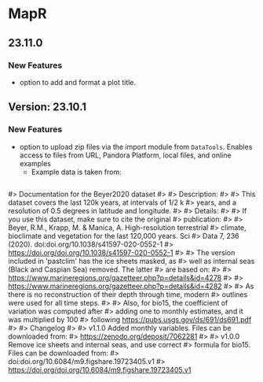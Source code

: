 # MapR

## 23.11.0

### New Features
- option to add and format a plot title.

## Version: 23.10.1

### New Features
- option to upload zip files via the import module from `DataTools`. Enables access to files from
  URL, Pandora Platform, local files, and online examples
  - Example data is taken from: 
    ```R
#> Documentation for the Beyer2020 dataset
#> 
#> Description:
#> 
#>      This dataset covers the last 120k years, at intervals of 1/2 k
#>      years, and a resolution of 0.5 degrees in latitude and longitude.
#> 
#> Details:
#> 
#>      If you use this dataset, make sure to cite the original
#>      publication:
#> 
#>      Beyer, R.M., Krapp, M. & Manica, A. High-resolution terrestrial
#>      climate, bioclimate and vegetation for the last 120,000 years. Sci
#>      Data 7, 236 (2020). doi:doi.org/10.1038/s41597-020-0552-1
#>      <https://doi.org/doi.org/10.1038/s41597-020-0552-1>
#> 
#>      The version included in 'pastclim' has the ice sheets masked, as
#>      well as internal seas (Black and Caspian Sea) removed. The latter
#>      are based on:
#> 
#>      <https://www.marineregions.org/gazetteer.php?p=details&id=4278>
#> 
#>      <https://www.marineregions.org/gazetteer.php?p=details&id=4282>
#> 
#>      As there is no reconstruction of their depth through time, modern
#>      outlines were used for all time steps.
#> 
#>      Also, for bio15, the coefficient of variation was computed after
#>      adding one to monthly estimates, and it was multiplied by 100
#>      following <https://pubs.usgs.gov/ds/691/ds691.pdf>
#> 
#>      Changelog
#> 
#>      v1.1.0 Added monthly variables. Files can be downloaded from:
#>      <https://zenodo.org/deposit/7062281>
#> 
#>      v1.0.0 Remove ice sheets and internal seas, and use correct
#>      formula for bio15. Files can be downloaded from:
#>      doi:doi.org/10.6084/m9.figshare.19723405.v1
#>      <https://doi.org/doi.org/10.6084/m9.figshare.19723405.v1>
```
